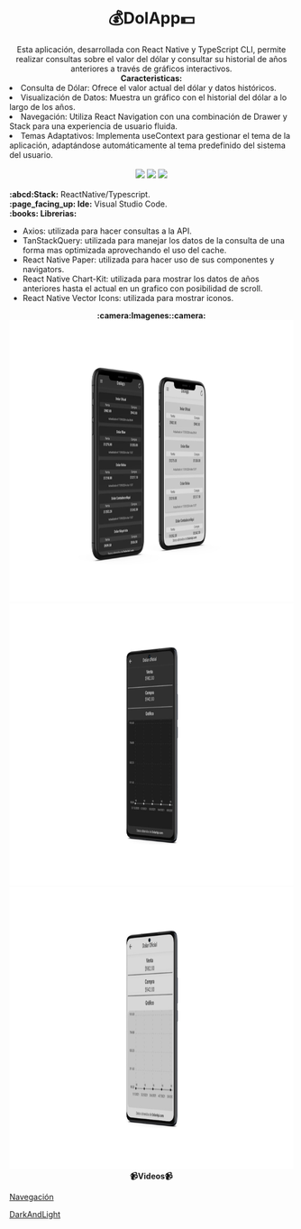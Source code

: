 <div align="center">
  <h1>💰DolApp💵</h1> 
Esta aplicación, desarrollada con React Native y TypeScript CLI, permite realizar consultas sobre el valor del dólar y consultar su historial de años anteriores a través de gráficos interactivos.   
</div>

<div align="center">
<b>Caracteristicas:</b>  
</div>
<div align="left">
  <li>Consulta de Dólar: Ofrece el valor actual del dólar y datos históricos. </li>
  <li>Visualización de Datos: Muestra un gráfico con el historial del dólar a lo largo de los años.</li>
  <li>Navegación: Utiliza React Navigation con una combinación de Drawer y Stack para una experiencia de usuario fluida.</li>
  <li>Temas Adaptativos: Implementa useContext para gestionar el tema de la aplicación, adaptándose automáticamente al tema predefinido del sistema del usuario.</li>
<br>
  </div>
<div align="center">
  <img src="https://img.shields.io/badge/React%20Native-blue?style=flat&logo=react&logoColor=white">
  <img src="https://img.shields.io/badge/TypeScript-F7DF1E?style=flat&logo=typescript&logoColor=white">  
  <img src="https://img.shields.io/badge/-GitHub-black?logo=github">
</div>
<br>
  <b>:abcd:Stack:</b> ReactNative/Typescript.<br>
  <b>:page_facing_up: Ide:</b> Visual Studio Code.<br>  
  <b>:books: Librerias:</b>  
  <ul><li>Axios: utilizada para hacer consultas a la API.<br></li>
  <li>TanStackQuery: utilizada para manejar los datos de la consulta de una forma mas optimizada aprovechando el uso del cache.</li>
  <li>React Native Paper: utilizada para hacer uso de sus componentes y navigators.</li>
  <li>React Native Chart-Kit: utilizada para mostrar los datos de años anteriores hasta el actual en un grafico con posibilidad de scroll.</li>
  <li>React Native Vector Icons: utilizada para mostrar iconos.</li>
  </ul>            

<div align="center">
  <b>:camera:Imagenes::camera:</b>
</div>
  
  <img src="src/assets/images/DarkAndLight.jpg" width="600" height="500"/>
  <img src="src/assets/images/GraphDark.jpg" width="600" height="500"/>
  <img src="src/assets/images/GraphLight.jpg" width="600" height="500"/>

<div align="center">
  <b>📹Videos📹</b>
</div>

  [Navegación](https://youtube.com/shorts/SR_zSos2lDs)
  
  [DarkAndLight](https://youtu.be/_hHPemqo3rk)
  
  

  
  
  
  
